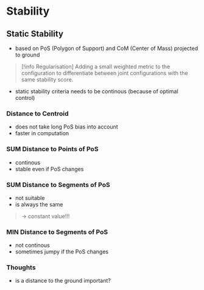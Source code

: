 # Stability
## Static Stability
- based on PoS (Polygon of Support) and CoM (Center of Mass) projected to ground
> [!info Regularisation]
> Adding a small weighted metric to the configuration to differentiate between joint configurations with the same stability score.
- static stability criteria needs to be continous (because of optimal control)
### Distance to Centroid
- does not take long PoS bias into account
- faster in computation
### SUM Distance to Points of PoS
- continous
- stable even if PoS changes
### SUM Distance to Segments of PoS
- not suitable
- is always the same
> -> constant value!!!
### MIN Distance to Segments of PoS
- not continous
- sometimes jumpy if the PoS changes

### Thoughts
- is a distance to the ground important?
